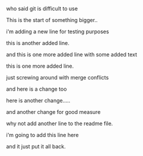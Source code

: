 who said git is difficult to use

This is the start of something bigger..

i'm adding a new line for testing purposes

this is another added line.

and this is one more added line with some added text

this is one more added line.

just screwing around with merge conflicts

and here is a  change too

here is another change.....

and another change for good measure

why not add another line to the readme file.

i'm going to add this line here

and it just put it all back.
